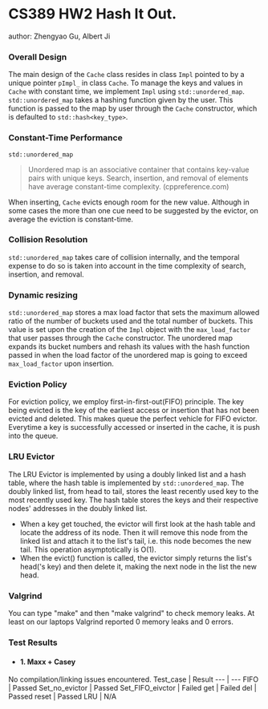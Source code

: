 # CS389 HW2 Hash It Out.
author: Zhengyao Gu, Albert Ji

### Overall Design
The main design of the `Cache` class resides in class `Impl` pointed to by a unique pointer `pImpl_` in class `Cache`. To manage the keys and values in `Cache` with constant time,
we implement `Impl` using `std::unordered_map`. `std::unordered_map` takes a hashing function given by the user. This function is passed to the map by user through the `Cache` constructor, 
which is defaulted to `std::hash<key_type>`.

### Constant-Time Performance
`std::unordered_map`

> Unordered map is an associative container that contains key-value pairs with unique keys.
> Search, insertion, and removal of elements have average constant-time complexity. 
> (cppreference.com)

When inserting, `Cache` evicts enough room for the new value. Although in some cases the more than one cue need to be suggested by the evictor,
on average the eviction is constant-time.

### Collision Resolution
`std::unordered_map` takes care of collision internally, and the temporal expense to do so is taken into account in the time complexity of search,
insertion, and removal.

### Dynamic resizing
`std::unordered_map` stores a max load factor that sets the maximum allowed ratio of the number of buckets used and the total number of buckets. This value is set upon the creation of the `Impl` object with the 
`max_load_factor` that user passes through the `Cache` constructor.
The unordered map expands its bucket numbers and rehash its values with the hash function passed in when the load factor of the unordered map is going to exceed `max_load_factor` upon insertion.

### Eviction Policy
For eviction policy, we employ first-in-first-out(FIFO) principle. The key being evicted is the key of the earliest access or insertion that has not been evicted and deleted.
This makes queue the perfect vehicle for FIFO evictor. Everytime a key is successfully accessed or inserted in the cache, it is push into the queue.

### LRU Evictor
The LRU Evictor is implemented by using a doubly linked list and a hash table, where the hash table is implemented by `std::unordered_map`. The doubly linked list, from head to tail, stores the least recently used key to the most recently used key. The hash table stores the keys and their respective nodes' addresses in the doubly linked list.
 - When a key get touched, the evictor will first look at the hash table and locate the address of its node. Then it will remove this node from the linked list and attach it to the list's tail, i.e. this node becomes the new tail. This operation asymptotically is O(1). 
 - When the evict() function is called, the evictor simply returns the list's head('s key) and then delete it, making the next node in the list the new head.

### Valgrind
You can type "make" and then "make valgrind" to check memory leaks. At least on our laptops Valgrind reported 0 memory leaks and 0 errors.

### Test Results
- #### 1. Maxx + Casey
No compilation/linking issues encountered.
Test_case | Result
--- | --- 
FIFO | Passed
Set_no_evictor | Passed
Set_FIFO_eivctor | Failed
get | Failed
del | Passed
reset | Passed
LRU | N/A 

